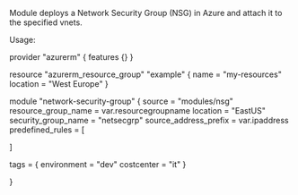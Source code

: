 

Module deploys a Network Security Group (NSG) in Azure and attach it to the specified vnets.

Usage:

provider "azurerm" {
  features {}
}

resource "azurerm_resource_group" "example" {
  name     = "my-resources"
  location = "West Europe"
}

module "network-security-group" {
  source                = "modules/nsg"
  resource_group_name   = var.resourcegroupname
  location              = "EastUS"
  security_group_name   = "netsecgrp"
  source_address_prefix = var.ipaddress
  predefined_rules = [
 
  ]


  tags = {
    environment = "dev"
    costcenter  = "it"
  }


}
